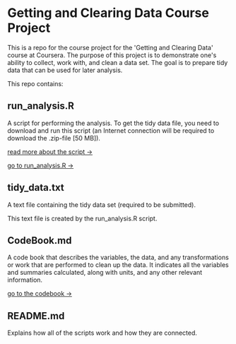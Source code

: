 # Getting and Clearing Data Course Project

This is a repo for the course project for the 'Getting and Clearing Data' course at Coursera. The purpose of this project is to demonstrate one's ability to collect, work with, and clean a data set. The goal is to prepare tidy data that can be used for later analysis.

This repo contains:

## run_analysis.R
A script for performing the analysis. 
To get the tidy data file, you need to download and run this script (an Internet connection will be required to download the .zip-file [50 MB]).

[read more about the script →](https://github.com/demidovakatya/gettingandclearingdata#run-analysis-R)

[go to run_analysis.R →](https://github.com/demidovakatya/gettingandclearingdata/blob/master/run_analysis.R)

## tidy_data.txt
A text file containing the tidy data set (required to be submitted).

This text file is created by the run_analysis.R script.

## CodeBook.md
A code book that describes the variables, the data, and any transformations or work that are performed to clean up the data. It indicates all the variables and summaries calculated, along with units, and any other relevant information.

[go to the codebook →](https://github.com/demidovakatya/gettingandclearingdata/blob/master/CodeBook.md) 

## README.md
Explains how all of the scripts work and how they are connected.